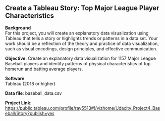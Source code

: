 ## Create a Tableau Story: Top Major League Player Characteristics

**Background**  
For this project, you will create an explanatory data visualization using Tableau that tells a story or highlights trends or patterns in a data set. Your work should be a reflection of the theory and practice of data visualization, such as visual encodings, design principles, and effective communication.  

**Objective**: Create an explanatory data visualization for 1157 Major League Baseball players and identify patterns of physical characteristics of top homerun and batting average players.  


**Software**  
Tableau (2018 or higher)   
  
**Data file**:  baseball_data.csv  
  
**Project Link**: https://public.tableau.com/profile/ray5513#!/vizhome/Udacity_Project4_Baseball/Story?publish=yes  


